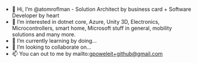 - 👋 Hi, I’m @atomroflman - Solution Architect by business card + Software Developer by heart
- 👀 I’m interested in dotnet core, Azure, Unity 3D, Electronics, Microcontrollers, smart home, Microsoft stuff in general, mobility solutions and many more.
- 🌱 I’m currently learning by doing...
- 💞️ I’m looking to collaborate on...
- 📫 You can out to me by mailto:gpoweleit+github@gmail.com

<!---
atomroflman/atomroflman is a ✨ special ✨ repository because its `README.md` (this file) appears on your GitHub profile.
You can click the Preview link to take a look at your changes.
--->
